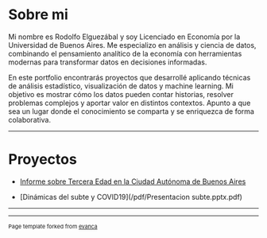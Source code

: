 <br><br>

# Sobre mi

Mi nombre es Rodolfo Elguezábal y soy Licenciado en Economía por la Universidad de Buenos Aires. Me especializo en análisis y ciencia de datos, combinando el pensamiento analítico de la economía con herramientas modernas para transformar datos en decisiones informadas.

En este portfolio encontrarás proyectos que desarrollé aplicando técnicas de análisis estadístico, visualización de datos y machine learning. Mi objetivo es mostrar cómo los datos pueden contar historias, resolver problemas complejos y aportar valor en distintos contextos. Apunto a que sea un lugar donde el conocimiento se comparta y se enriquezca de forma colaborativa.

---
# Proyectos

<!--
## Data Science 

[Project 1 Title](/sample_page)
<img src="images/dummy_thumbnail.jpg?raw=true"/>

---

### Data Analytics
-->

- [Informe sobre Tercera Edad en la Ciudad Autónoma de Buenos Aires](/pdf/Informe%20Tercera%20Edad%20Dic24.pdf)

- [Dinámicas del subte y COVID19](/pdf/Presentacion subte.pptx.pdf)



---




---
<p style="font-size:11px">Page template forked from <a href="https://github.com/evanca/quick-portfolio">evanca</a></p>
<!-- Remove above link if you don't want to attibute -->
